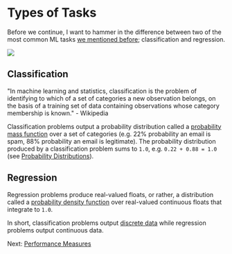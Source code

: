 # Types of Tasks

Before we continue, I want to hammer in the difference between two of the most common ML tasks [we mentioned before](general-purpose-algorithms.html#classification); classification and regression.

<section class="media"><img src="images/classification-vs-regression.png"></section>
<!-- ![Classification vs Regression](images/classification-vs-regression.png)
> source https://ipython-books.github.io/featured-04/ -->

## Classification

"In machine learning and statistics, classification is the problem of identifying to which of a set of categories a new observation belongs, on the basis of a training set of data containing observations whose category membership is known." - Wikipedia

Classification problems output a probability distribution called a [probability mass function](https://en.wikipedia.org/wiki/Probability_mass_function) over a set of categories (e.g. 22% probability an email is spam, 88% probability an email is legitimate). The probability distribution produced by a classification problem sums to `1.0`, e.g. `0.22 + 0.88 = 1.0` (see [Probability Distributions](probability-distributions.html)).

## Regression

Regression problems produce real-valued floats, or rather, a distribution called a [probability density function](https://en.wikipedia.org/wiki/Probability_density_function) over real-valued continuous floats that integrate to `1.0`.

In short, classification problems output [discrete data](https://stats.stackexchange.com/questions/206/what-is-the-difference-between-discrete-data-and-continuous-data) while regression problems output continuous data.

Next: [Performance Measures](performance-measures.html)